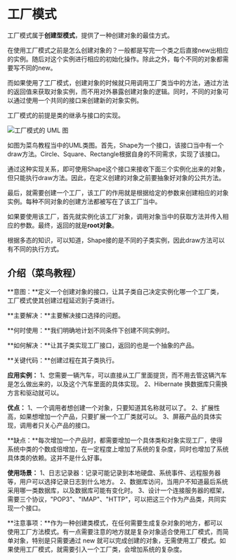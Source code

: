 # 工厂模式

工厂模式属于**创建型模式**，提供了一种创建对象的最佳方式。

在使用工厂模式之前是怎么创建对象的？一般都是写完一个类之后直接new出相应的实例。随后对这个实例进行相应的初始化操作。除此之外，每个不同的对象都需要写不同的new。

而如果使用了工厂模式，创建对象的时候就只用调用工厂类当中的方法，通过方法的返回值来获取对象实例，而不用对外暴露创建对象的逻辑。同时，不同的对象可以通过使用一个共同的接口来创建新的对象实例。

工厂模式的前提是类的继承与接口的实现。

![工厂模式的 UML 图](https://cdn.jsdelivr.net/gh/rowenci/ImagePool/img/typoraAB6B814A-0B09-4863-93D6-1E22D6B07FF8.jpg)

如图为菜鸟教程当中的UML类图。首先，Shape为一个接口，该接口当中有一个draw方法。Circle、Square、Rectangle根据自身的不同需求，实现了该接口。

通过这种实现关系，即可使用Shape这个接口来接收下面三个实例化出来的对象，但只能执行draw方法。因此，在定义创建的对象之前要抽象好对象的公共方法。

最后，就需要创建一个工厂，该工厂的作用就是根据给定的参数来创建相应的对象实例。每种不同对象的创建方法都被写在了该工厂当中。

如果要使用该工厂，首先就实例化该工厂对象，调用对象当中的获取方法并传入相应的参数。最终，返回的就是**root对象**。

根据多态的知识，可以知道，Shape接的是不同的子类实例，因此draw方法可以有不同的执行方式。





## 介绍（菜鸟教程）

**意图：**定义一个创建对象的接口，让其子类自己决定实例化哪一个工厂类，工厂模式使其创建过程延迟到子类进行。

**主要解决：**主要解决接口选择的问题。

**何时使用：**我们明确地计划不同条件下创建不同实例时。

**如何解决：**让其子类实现工厂接口，返回的也是一个抽象的产品。

**关键代码：**创建过程在其子类执行。

**应用实例：** 1、您需要一辆汽车，可以直接从工厂里面提货，而不用去管这辆汽车是怎么做出来的，以及这个汽车里面的具体实现。 2、Hibernate 换数据库只需换方言和驱动就可以。

**优点：** 1、一个调用者想创建一个对象，只要知道其名称就可以了。 2、扩展性高，如果想增加一个产品，只要扩展一个工厂类就可以。 3、屏蔽产品的具体实现，调用者只关心产品的接口。

**缺点：**每次增加一个产品时，都需要增加一个具体类和对象实现工厂，使得系统中类的个数成倍增加，在一定程度上增加了系统的复杂度，同时也增加了系统具体类的依赖。这并不是什么好事。

**使用场景：** 1、日志记录器：记录可能记录到本地硬盘、系统事件、远程服务器等，用户可以选择记录日志到什么地方。 2、数据库访问，当用户不知道最后系统采用哪一类数据库，以及数据库可能有变化时。 3、设计一个连接服务器的框架，需要三个协议，"POP3"、"IMAP"、"HTTP"，可以把这三个作为产品类，共同实现一个接口。

**注意事项：**作为一种创建类模式，在任何需要生成复杂对象的地方，都可以使用工厂方法模式。有一点需要注意的地方就是复杂对象适合使用工厂模式，而简单对象，特别是只需要通过 new 就可以完成创建的对象，无需使用工厂模式。如果使用工厂模式，就需要引入一个工厂类，会增加系统的复杂度。
